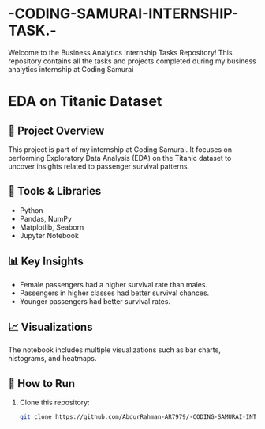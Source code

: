 # -CODING-SAMURAI-INTERNSHIP-TASK.-
Welcome to the Business Analytics Internship Tasks Repository! This repository contains all the tasks and projects completed during my business analytics internship at Coding Samurai
# EDA on Titanic Dataset

## 📘 Project Overview
This project is part of my internship at Coding Samurai. It focuses on performing Exploratory Data Analysis (EDA) on the Titanic dataset to uncover insights related to passenger survival patterns.

## 🧰 Tools & Libraries
- Python
- Pandas, NumPy
- Matplotlib, Seaborn
- Jupyter Notebook

## 📊 Key Insights
- Female passengers had a higher survival rate than males.
- Passengers in higher classes had better survival chances.
- Younger passengers had better survival rates.

## 📈 Visualizations
The notebook includes multiple visualizations such as bar charts, histograms, and heatmaps.

## 🚀 How to Run
1. Clone this repository:
   ```bash
   git clone https://github.com/AbdurRahman-AR7979/-CODING-SAMURAI-INTERNSHIP-TASK-.git
